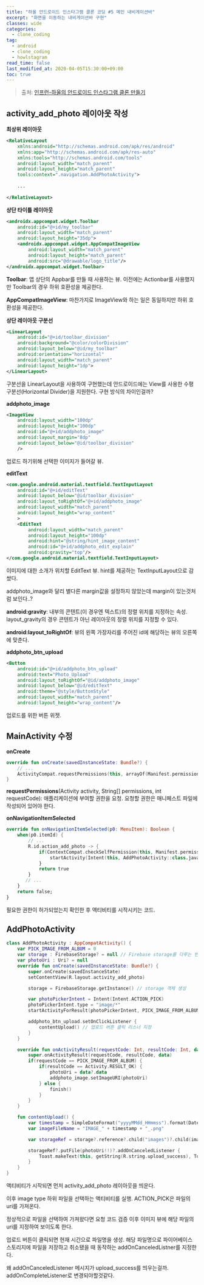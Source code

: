 ```yaml
---
title: "하울 안드로이드 인스타그램 클론 코딩 #5 메인 내비게이션바"
excerpt: "화면을 이동하는 내비게이션바 구현"
classes: wide
categories: 
  - clone_coding
tag:
  - android
  - clone_coding
  - howlstagram
read_time: false
last_modified_at: 2020-04-05T15:30:00+09:00
toc: true
---
```


> 출처: [인프런-하울의 안드로이드 인스타그램 클론 만들기]([https://www.inflearn.com/course/%EC%9D%B8%EC%8A%A4%ED%83%80%EA%B7%B8%EB%9E%A8%EB%A7%8C%EB%93%A4%EA%B8%B0-%EC%95%88%EB%93%9C%EB%A1%9C%EC%9D%B4%EB%93%9C/dashboard](https://www.inflearn.com/course/인스타그램만들기-안드로이드/dashboard))



## activity_add_photo 레이아웃 작성

**최상위 레이아웃**

```xml
<RelativeLayout
    xmlns:android="http://schemas.android.com/apk/res/android"
    xmlns:app="http://schemas.android.com/apk/res-auto"
    xmlns:tools="http://schemas.android.com/tools"
    android:layout_width="match_parent"
    android:layout_height="match_parent"
    tools:context=".navigation.AddPhotoActivity">
    
    ...
    
</RelativeLayout>
```



**상단 타이틀 레이아웃**

```xml
<androidx.appcompat.widget.Toolbar
    android:id="@+id/my_toolbar"
    android:layout_width="match_parent"
    android:layout_height="35dp">
    <androidx.appcompat.widget.AppCompatImageView
        android:layout_width="match_parent"
        android:layout_height="match_parent"
        android:src="@drawable/logo_title"/>
</androidx.appcompat.widget.Toolbar>
```

**Toolbar**: 앱 상단의 Appbar를 만들 때 사용하는 뷰. 이전에는 Actionbar를 사용했지만 Toolbar의 경우 하위 호환성을 제공한다.

**AppCompatImageView**: 마찬가지로 ImageView와 하는 일은 동일하지만 하위 호환성을 제공한다.



**상단 레이아웃 구분선**

```xml
<LinearLayout
    android:id="@+id/toolbar_division"
    android:background="@color/colorDivision"
    android:layout_below="@id/my_toolbar"
    android:orientation="horizontal"
    android:layout_width="match_parent"
    android:layout_height="1dp">
</LinearLayout>
```

구분선을 LinearLayout을 사용하여 구현했는데 안드로이드에는 View를 사용한 수평 구분선(Horizontal Divider)을 지원한다. 구현 방식의 차이인걸까?



**addphoto_image**

```xml
<ImageView
    android:layout_width="100dp"
    android:layout_height="100dp"
    android:id="@+id/addphoto_image"
    android:layout_margin="8dp"
    android:layout_below="@id/toolbar_division"
    />
```

업로드 하기위해 선택한 이미지가 들어갈 뷰.



**editText**

```xml
<com.google.android.material.textfield.TextInputLayout
    android:id="@+id/editText"
    android:layout_below="@id/toolbar_division"
    android:layout_toRightOf="@+id/addphoto_image"
    android:layout_width="match_parent"
    android:layout_height="wrap_content"
    >
    <EditText
        android:layout_width="match_parent"
        android:layout_height="100dp"
        android:hint="@string/hint_image_content"
        android:id="@+id/addphoto_edit_explain"
        android:gravity="top"/>
</com.google.android.material.textfield.TextInputLayout>
```

이미지에 대한 소개가 위치할 EditText 뷰. hint를 제공하는 TextInputLayout으로 감쌌다.

addphoto_image와 달리 별다른 margin값을 설정하지 않았는데 margin이 있는것처럼 보인다..?

**android:gravity**: 내부의 콘텐트(이 경우엔 텍스트)의 정렬 위치를 지정하는 속성. layout_gravity의 경우 콘텐트가 아닌 레이아웃의 정렬 위치를 지정할 수 있다.

**android:layout_toRightOf**: 뷰의 왼쪽 가장자리를 주어진 id에 해당하는 뷰의 오른쪽에 맞춘다.



**addphoto_btn_upload**

```xml
<Button
    android:id="@+id/addphoto_btn_upload"
    android:text="Photo_Upload"
    android:layout_toRightOf="@id/addphoto_image"
    android:layout_below="@id/editText"
    android:theme="@style/ButtonStyle"
    android:layout_width="match_parent"
    android:layout_height="wrap_content"/>
```

업로드를 위한 버튼 위젯.





## MainActivity 수정

**onCreate**

```kotlin
override fun onCreate(savedInstanceState: Bundle?) {
    // ...
    ActivityCompat.requestPermissions(this, arrayOf(Manifest.permission.READ_EXTERNAL_STORAGE), 1)
}
```

**requestPermissions**(Activity activity, String[] permissions, int requestCode): 애플리케이션에 부여할 권한을 요청. 요청할 권한은 매니페스트 파일에 작성되어 있어야 한다.



**onNavigationItemSelected**

```kotlin
override fun onNavigationItemSelected(p0: MenuItem): Boolean {
    when(p0.itemId) {
        // ...
        R.id.action_add_photo -> {
            if(ContextCompat.checkSelfPermission(this, Manifest.permission.READ_EXTERNAL_STORAGE) == PackageManager.PERMISSION_GRANTED){
                startActivity(Intent(this, AddPhotoActivity::class.java))
            }
            return true
        }
       // ...
    }
    return false;
}
```

필요한 권한이 허가되었는지 확인한 후 액티비티를 시작시키는 코드.



## AddPhotoActivity

```kotlin
class AddPhotoActivity : AppCompatActivity() {
    var PICK_IMAGE_FROM_ALBUM = 0
    var storage : FirebaseStorage? = null // Firebase storage를 다루는 변수
    var photoUri : Uri? = null
    override fun onCreate(savedInstanceState: Bundle?) {
        super.onCreate(savedInstanceState)
        setContentView(R.layout.activity_add_photo)

        storage = FirebaseStorage.getInstance() // storage 객체 생성

        var photoPickerIntent = Intent(Intent.ACTION_PICK)
        photoPickerIntent.type = "image/*"
        startActivityForResult(photoPickerIntent, PICK_IMAGE_FROM_ALBUM)

        addphoto_btn_upload.setOnClickListener {
            contentUpload() // 업로드 버튼 클릭 리스너 지정
        }
    }

    override fun onActivityResult(requestCode: Int, resultCode: Int, data: Intent?) {
        super.onActivityResult(requestCode, resultCode, data)
        if(requestCode == PICK_IMAGE_FROM_ALBUM) {
            if(resultCode == Activity.RESULT_OK) {
                photoUri = data?.data
                addphoto_image.setImageURI(photoUri)
            } else {
                finish()
            }
        }
    }

    fun contentUpload() {
        var timestamp = SimpleDateFormat("yyyyMMdd_HHmmss").format(Date())
        var imageFileName = "IMAGE_" + timestamp + "_.png"

        var storageRef = storage?.reference?.child("images")?.child(imageFileName)

        storageRef?.putFile(photoUri!!)?.addOnCanceledListener {
            Toast.makeText(this, getString(R.string.upload_success), Toast.LENGTH_LONG).show()
        }
    }
}
```

액티비티가 시작되면 먼저 activity_add_photo 레이아웃을 띄운다.

이후 image type 하위 파일을 선택하는 액티비티를 실행. ACTION_PICK은 파일의 uri를 가져온다.

정상적으로 파일을 선택하여 가져왔다면 요청 코드 검증 이후 이미지 뷰에 해당 파일의 uri를 지정하여 보이도록 한다.

업로드 버튼이 클릭되면 현재 시간으로 파일명을 생성.  해당 파일명으로 파이어베이스 스토리지에 파일을 저장하고 취소됐을 때 동작하는 addOnCanceledListner를 지정한다. 

왜 addOnCanceledListener 메시지가 upload_success를 띄우는걸까. addOnCompleteListener로 변경되야할것같다.